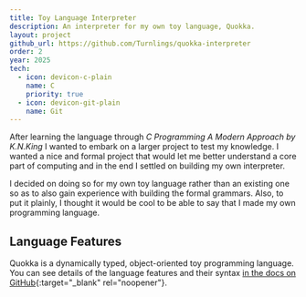 ```yaml
---
title: Toy Language Interpreter
description: An interpreter for my own toy language, Quokka.
layout: project
github_url: https://github.com/Turnlings/quokka-interpreter
order: 2
year: 2025
tech:
  - icon: devicon-c-plain
    name: C
    priority: true
  - icon: devicon-git-plain
    name: Git
---
```


After learning the language through *C Programming A Modern Approach by K.N.King* I wanted to embark on a larger project to test my knowledge. I wanted a nice and formal project that would let me better understand a core part of computing and in the end I settled on building my own interpreter.  

I decided on doing so for my own toy language rather than an existing one so as to also gain experience with building the formal grammars. Also, to put it plainly, I thought it would be cool to be able to say that I made my own programming language.

## Language Features

Quokka is a dynamically typed, object-oriented toy programming language. You can see details of the language features and their syntax [in the docs on GitHub](https://github.com/Turnlings/quokka-interpreter/blob/main/docs/FEATURES.md){:target="_blank" rel="noopener"}.